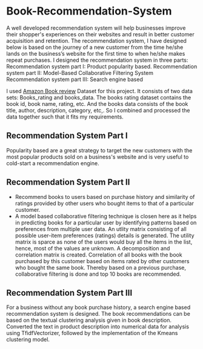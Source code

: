 # Book-Recommendation-System
A well developed recommendation system will help businesses improve their shopper's experiences on their websites and result in better customer acquisition and retention.
The recommendation system, I have designed below is based on the journey of a new customer from the time he/she lands on the business’s website for the first time to when he/she makes repeat purchases.
I designed the recommendation system in three parts:
Recommendation system part I: Product popularity based.
Recommendation system part II: Model-Based Collaborative Filtering System
Recommendation system part III: Search engine based

I used [Amazon Book review](https://www.kaggle.com/datasets/mohamedbakhet/amazon-books-reviews?select=Books_rating.csv) Dataset for this project. It consists of two data sets: Books_rating and books_data. The books rating dataset contains the book id, book name, rating, etc. And the books data consists of the book title, author, description, category, etc,. So I combined and processed the data together such that it fits my requirements.

## Recommendation System Part I
Popularity based are a great strategy to target the new customers with the most popular products sold on a business's website and is very useful to cold-start a recommendation engine.
## Recommendation System Part II
* Recommend books to users based on purchase history and similarity of ratings provided by other users who bought items to that of a particular customer.
* A model based collaborative filtering technique is closen here as it helps in predicting books for a particular user by identifying patterns based on preferences from multiple user data.
An utlity matrix consisting of all possible user-item preferences (ratings) details is generated. The utility matrix is sparce as none of the users would buy all the items in the list, hence, most of the values are unknown.
A decomposition and correlation matrix is created. Correlation of all books with the book purchased by this customer based on items rated by other customers who bought the same book.
Thereby based on a previous purchase, collaborative filtering is done and top 10 books are recommended.
## Recommendation System Part III
For a business without any book purchase history, a search engine based recommendation system is designed. The book recommendations can be based on the textual clustering analysis given in book description.
Converted the text in product description into numerical data for analysis using TfidfVectorizer, followed by the implementation of the Kmeans clustering model.
